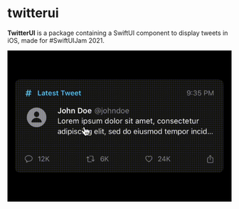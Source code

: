 # twitterui

**TwitterUI** is a package containing a SwiftUI component to display tweets in iOS, made for #SwiftUIJam 2021.

![alt text][asset]

[asset]: Assets/video.gif "alternative text"
